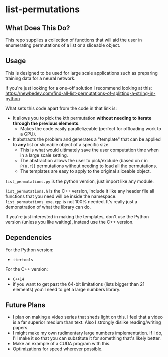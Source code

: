 # list-permutations

## What Does This Do?

This repo supplies a collection of functions that will aid the user in enumerating permutations of a list or a sliceable object.

## Usage

This is designed to be used for large scale applications such as preparing training data for a neural network.

If you're just looking for a one-off solution I recommend looking at this: https://newbedev.com/find-all-list-permutations-of-splitting-a-string-in-python

What sets this code apart from the code in that link is:
- It allows you to pick the kth permutation **without needing to iterate through the previous elements**.
  -  Makes the code easily parallelizeable (perfect for offloading work to a GPU).
- It abstracts the problem and generates a "template" that can be applied to **any** list or sliceable object of a specific size.
  -  This is what would ultimately save the user computation time when in a large scale setting.
  -  The abstraction allows the user to pick/exclude (based on r in `P(n,r)`) permutations without needing to load all the permutations.
  -  The templates are easy to apply to the original sliceable object.

`list_permutations.py` is the python version, just import like any module.

`list_permutations.h` is the C++ version, include it like any header file all functions that you need will be inside the namespace.
`list_permutations_exe.cpp` is not 100% needed. It's really just a demonstration of what the library can do.

If you're just interested in making the templates, don't use the Python version (unless you like waiting), instead use the C++ version.

## Dependencies
For the Python version:
- `itertools`

For the C++ version:
- `C++14`
- if you want to get past the 64-bit limitations (lists bigger than 21 elements) you'll need to get a large numbers library.

## Future Plans

- I plan on making a video series that sheds light on this. I feel that a video is a far superior medium than text. Also I strongly dislike reading/writing papers.
- I might make my own rudimentary large numbers implementation. If I do, I'll make it so that you can substitute it for something that's likely better.
- Make an example of a CUDA program with this.
- Optimizations for speed wherever possible. 
